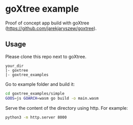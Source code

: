 # goXtree example

Proof of concept app build with goXtree (https://github.com/jarekjaryszew/goxtree).

## Usage
Please clone this repo next to goXtree.
```
your_dir
|- goxtree
|- goxtree_examples
```

Go to example folder and build it:
```sh
cd goxtree_examples/simple
GOOS=js GOARCH=wasm go build -o main.wasm
```

Serve the content of the directory using http. For example:
```sh
python3 -m http.server 8000
```
